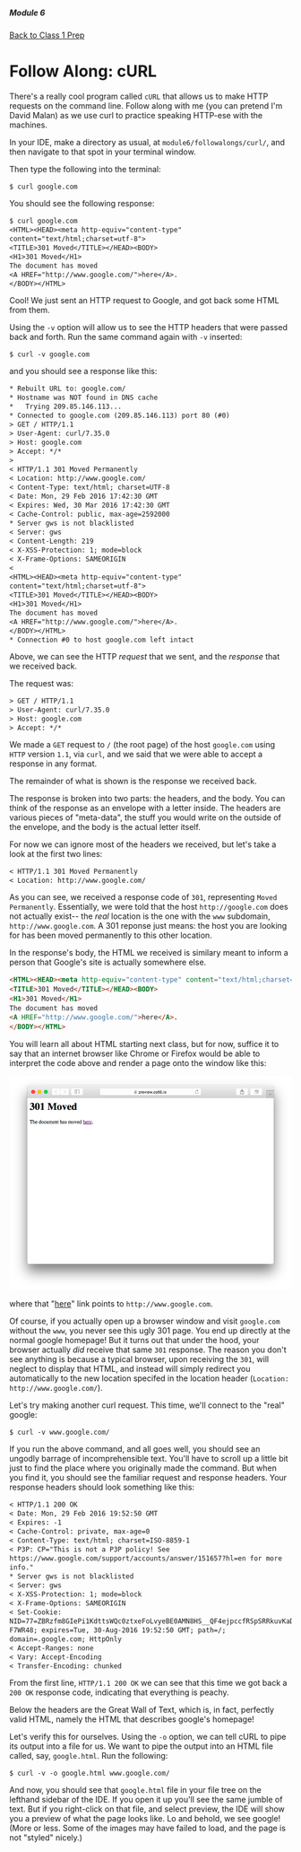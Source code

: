 ##### Module 6 
[Back to Class 1 Prep](../../class1-prep#http-and-servers)

# Follow Along: cURL

There's a really cool program called `cURL` that allows us to make HTTP requests on the command line. Follow along with me (you can pretend I'm David Malan) as we use curl to practice speaking HTTP-ese with the machines.

In your IDE, make a directory as usual, at `module6/followalongs/curl/`, and then navigate to that spot in your terminal window.

Then type the following into the terminal:

```nohighlight
$ curl google.com
```

You should see the following response:

```nohighlight
$ curl google.com
<HTML><HEAD><meta http-equiv="content-type" content="text/html;charset=utf-8">
<TITLE>301 Moved</TITLE></HEAD><BODY>
<H1>301 Moved</H1>
The document has moved
<A HREF="http://www.google.com/">here</A>.
</BODY></HTML>
```

Cool! We just sent an HTTP request to Google, and got back some HTML from them.

Using the `-v` option will allow us to see the HTTP headers that were passed back and forth. Run the same command again with `-v` inserted:

```nohighlight
$ curl -v google.com                                                                               
```

and you should see a response like this:

```nohighlight
* Rebuilt URL to: google.com/
* Hostname was NOT found in DNS cache
*   Trying 209.85.146.113...
* Connected to google.com (209.85.146.113) port 80 (#0)
> GET / HTTP/1.1
> User-Agent: curl/7.35.0
> Host: google.com
> Accept: */*
> 
< HTTP/1.1 301 Moved Permanently
< Location: http://www.google.com/
< Content-Type: text/html; charset=UTF-8
< Date: Mon, 29 Feb 2016 17:42:30 GMT
< Expires: Wed, 30 Mar 2016 17:42:30 GMT
< Cache-Control: public, max-age=2592000
* Server gws is not blacklisted
< Server: gws
< Content-Length: 219
< X-XSS-Protection: 1; mode=block
< X-Frame-Options: SAMEORIGIN
< 
<HTML><HEAD><meta http-equiv="content-type" content="text/html;charset=utf-8">
<TITLE>301 Moved</TITLE></HEAD><BODY>
<H1>301 Moved</H1>
The document has moved
<A HREF="http://www.google.com/">here</A>.
</BODY></HTML>
* Connection #0 to host google.com left intact
```

Above, we can see the HTTP *request* that we sent, and the *response* that we received back. 

The request was:

```nohighlight
> GET / HTTP/1.1
> User-Agent: curl/7.35.0
> Host: google.com
> Accept: */*
```

We made a `GET` request to `/` (the root page) of the host `google.com` using `HTTP` version `1.1`, via `curl`, and we said that we were able to accept a response in any format.

The remainder of what is shown is the response we received back. 

The response is broken into two parts: the headers, and the body. You can think of the response as an envelope with a letter inside. The headers are various pieces of "meta-data", the stuff you would write on the outside of the envelope, and the body is the actual letter itself.

For now we can ignore most of the headers we received, but let's take a look at the first two lines:
```nohighlight
< HTTP/1.1 301 Moved Permanently
< Location: http://www.google.com/
```

As you can see, we received a response code of `301`, representing `Moved Permanently`. Essentially, we were told that the host `http://google.com` does not actually exist-- the *real* location is the one with the `www` subdomain, `http://www.google.com`. A 301 reponse just means: the host you are looking for has been moved permanently to this other location.

In the response's body, the HTML we received is similary meant to inform a person that Google's site is actually somewhere else. 

```html
<HTML><HEAD><meta http-equiv="content-type" content="text/html;charset=utf-8">
<TITLE>301 Moved</TITLE></HEAD><BODY>
<H1>301 Moved</H1>
The document has moved
<A HREF="http://www.google.com/">here</A>.
</BODY></HTML>
```

You will learn all about HTML starting next class, but for now, suffice it to say that an internet browser like Chrome or Firefox would be able to interpret the code above and render a page onto the window like this:

<img src="./301.png"/>

where that "[here](http://www.google.com)" link points to `http://www.google.com`.

Of course, if you actually open up a browser window and visit `google.com` without the `www`, you never see this ugly 301 page. You end up directly at the normal google homepage! But it turns out that under the hood, your browser actually *did* receive that same `301` response. The reason you don't see anything is because a typical browser, upon receiving the `301`, will neglect to display that HTML, and instead will simply redirect you automatically to the new location specifed in the location header (`Location: http://www.google.com/`).

Let's try making another curl request. This time, we'll connect to the "real" google:

```nohighlight
$ curl -v www.google.com/
```

If you run the above command, and all goes well, you should see an ungodly barrage of incomprehensible text. You'll have to scroll up a little bit just to find the place where you originally made the command. But when you find it, you should see the familiar request and response headers. Your response headers should look something like this:

```nohighlight
< HTTP/1.1 200 OK
< Date: Mon, 29 Feb 2016 19:52:50 GMT
< Expires: -1
< Cache-Control: private, max-age=0
< Content-Type: text/html; charset=ISO-8859-1
< P3P: CP="This is not a P3P policy! See https://www.google.com/support/accounts/answer/151657?hl=en for more info."
* Server gws is not blacklisted
< Server: gws
< X-XSS-Protection: 1; mode=block
< X-Frame-Options: SAMEORIGIN
< Set-Cookie: NID=77=ZBRzfm8GIePi1KdttsWQc0ztxeFoLvyeBE0AMN8HS__QF4ejpccfRSpSRRkuvKaD3qlG6HIJGhDkBgjAAfBQkVxi4T97gpN5a8G_ldCtepgBT5F_xr68Zigy6fIWfiympwVubvo2-F7WR48; expires=Tue, 30-Aug-2016 19:52:50 GMT; path=/; domain=.google.com; HttpOnly
< Accept-Ranges: none
< Vary: Accept-Encoding
< Transfer-Encoding: chunked
```

From the first line, `HTTP/1.1 200 OK` we can see that this time we got back a `200 OK` response code, indicating that everything is peachy. 

Below the headers are the Great Wall of Text, which is, in fact, perfectly valid HTML, namely the HTML that describes google's homepage!

Let's verify this for ourselves. Using the `-o` option, we can tell cURL to pipe its output into a file for us. We want to  pipe the output into an HTML file called, say, `google.html`. Run the following:

```nohighlight
$ curl -v -o google.html www.google.com/
```

And now, you should see that `google.html` file in your file tree on the lefthand sidebar of the IDE. If you open it up you'll see the same jumble of text. But if you right-click on that file, and select preview, the IDE will show you a preview of what the page looks like. Lo and behold, we see google! (More or less. Some of the images may have failed to load, and the page is not "styled" nicely.)




